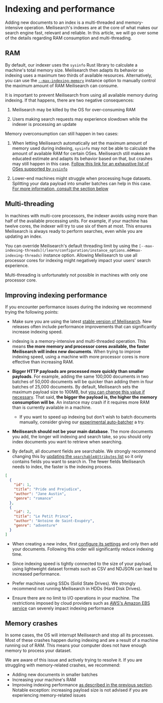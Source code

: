 # Indexing and performance

Adding new documents to an index is a multi-threaded and memory-intensive operation. Meilisearch's indexes are at the core of what makes our search engine fast, relevant and reliable. In this article, we will go over some of the details regarding RAM consumption and multi-threading.

## RAM

By default, our indexer uses the `sysinfo` Rust library to calculate a machine's total memory size. Meilisearch then adapts its behavior so indexing uses a maximum two thirds of available resources. Alternatively, you can use the [`--max-indexing-memory`](/learn/configuration/instance_options.md#max-indexing-memory) instance option to manually control the maximum amount of RAM Meilisearch can consume.

It is important to prevent Meilisearch from using all available memory during indexing. If that happens, there are two negative consequences:

1. Meilisearch may be killed by the OS for over-consuming RAM

2. Users making search requests may experience slowdown while the indexer is processing an update

Memory overconsumption can still happen in two cases:

1. When letting Meilisearch automatically set the maximum amount of memory used during indexing, `sysinfo` may not be able to calculate the amount of available RAM for certain OSes. Meilisearch still makes an educated estimate and adapts its behavior based on that, but crashes may still happen in this case. [Follow this link for an exhaustive list of OSes supported by `sysinfo`](https://docs.rs/sysinfo/0.20.0/sysinfo/#supported-oses)

2. Lower-end machines might struggle when processing huge datasets. Splitting your data payload into smaller batches can help in this case. [For more information, consult the section below](#memory-crashes)

## Multi-threading

In machines with multi-core processors, the indexer avoids using more than half of the available processing units. For example, if your machine has twelve cores, the indexer will try to use six of them at most. This ensures Meilisearch is always ready to perform searches, even while you are updating an index.

You can override Meilisearch's default threading limit by using the `[--max-indexing-threads](/learn/configuration/instance_options.md#max-indexing-threads)` instance option. Allowing Meilisearch to use all processor cores for indexing might negatively impact your users' search experience.

Multi-threading is unfortunately not possible in machines with only one processor core.

## Improving indexing performance

If you encounter performance issues during the indexing we recommend trying the following points:

- Make sure you are using the latest [stable version of Meilisearch](https://github.com/meilisearch/meilisearch/releases). New releases often include performance improvements that can significantly increase indexing speed.

- indexing is a memory-intensive and multi-threaded operation. This means **the more memory and processor cores available, the faster Meilisearch will index new documents**. When trying to improve indexing speed, using a machine with more processor cores is more effective than increasing RAM.

- **Bigger HTTP payloads are processed more quickly than smaller payloads**. For example, adding the same 100,000 documents in two batches of 50,000 documents will be quicker than adding them in four batches of 25,000 documents. By default, Meilisearch sets the maximum payload size to 100MB, but [you can change this value if necessary](/learn/configuration/instance_options.md#payload-limit-size). That said, **the bigger the payload is, the higher the memory consumption will be**. An instance may crash if it requires more RAM than is currently available in a machine.

  - If you want to speed up indexing but don't wish to batch documents manually, consider giving our [experimental auto-batcher](/learn/experimental/auto-batching.md) a try.

- **Meilisearch should not be your main database**. The more documents you add, the longer will indexing and search take, so you should only index documents you want to retrieve when searching.

- By default, all document fields are searchable. We strongly recommend changing this by [updating the `searchableAttributes` list](/reference/api/settings.md#update-searchable-attributes) so it only contains fields you want to search in. The fewer fields Meilisearch needs to index, the faster is the indexing process.

```json
[
  {
    "id": 1,
    "title": "Pride and Prejudice",
    "author": "Jane Austin",
    "genre": "romance"
  },
  {
    "id": 2,
    "title": "Le Petit Prince",
    "author": "Antoine de Saint-Exupéry",
    "genre": "adventure"
  }
]
```

- When creating a new index, first [configure its settings](/learn/configuration/settings.md) and only then add your documents. Following this order will significantly reduce indexing time.

- Since indexing speed is tightly connected to the size of your payload, using lightweight dataset formats such as CSV and NDJSON can lead to increased performance.

- Prefer machines using SSDs (Solid State Drives). We strongly recommend not running Meilisearch in HDDs (Hard Disk Drives).

- Ensure there are no limit to I/O operations in your machine. The restrictions imposed by cloud providers such as [AWS's Amazon EBS service](https://docs.aws.amazon.com/AWSEC2/latest/UserGuide/ebs-volume-types.html#IOcredit) can severely impact indexing performance

## Memory crashes

In some cases, the OS will interrupt Meilisearch and stop all its processes. Most of these crashes happen during indexing and are a result of a machine running out of RAM. This means your computer does not have enough memory to process your dataset.

We are aware of this issue and actively trying to resolve it. If you are struggling with memory-related crashes, we recommend:

- Adding new documents in smaller batches
- Increasing your machine's RAM
- Improving indexing performance [as described in the previous section](#improving-indexing-performance). Notable exception: increasing payload size is not advised if you are experiencing memory-related issues
